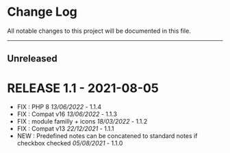 # Change Log
All notable changes to this project will be documented in this file.
___

## Unreleased

# RELEASE 1.1 - 2021-08-05

- FIX : PHP 8 *13/06/2022* - 1.1.4
- FIX : Compat v16 *13/06/2022* - 1.1.3
- FIX : module familly + icons *18/03/2022* - 1.1.2
- FIX : Compat v13 *22/12/2021* - 1.1.1
- NEW : Predefined notes can be concatened to standard notes if checkbox checked *05/08/2021* - 1.1.0
